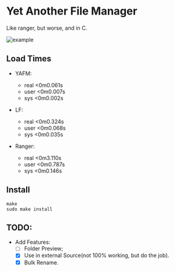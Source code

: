 # Yet Another File Manager

Like ranger, but worse, and in C.

![example](./show.png)

## Load Times
+ YAFM:
    - real    <0m0.061s
    - user    <0m0.007s
    - sys     <0m0.002s

+ LF:
    - real    <0m0.324s
    - user    <0m0.068s
    - sys     <0m0.035s

+ Ranger:
    - real    <0m3.110s
    - user    <0m0.787s
    - sys     <0m0.146s

## Install

    make
    sudo make install

## TODO:

+ Add Features:
    - [ ] Folder Preview;
    - [x] Use in external Source(not 100% working, but do the job).
    - [x] Bulk Rename.
